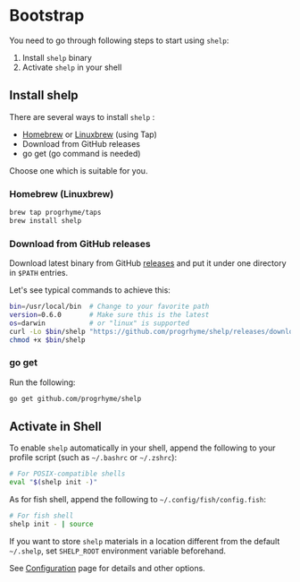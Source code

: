 # Bootstrap

You need to go through following steps to start using `shelp`:

1. Install `shelp` binary
1. Activate `shelp` in your shell

## Install shelp

There are several ways to install `shelp` :

- [Homebrew](https://brew.sh/) or [Linuxbrew](https://docs.brew.sh/Homebrew-on-Linux) (using Tap)
- Download from GitHub releases
- go get (go command is needed)

Choose one which is suitable for you.

### Homebrew (Linuxbrew)

```sh
brew tap progrhyme/taps
brew install shelp
```

### Download from GitHub releases

Download latest binary from GitHub [releases](https://github.com/progrhyme/shelp/releases)
and put it under one directory in `$PATH` entries.

Let's see typical commands to achieve this:

```sh
bin=/usr/local/bin  # Change to your favorite path
version=0.6.0       # Make sure this is the latest
os=darwin           # or "linux" is supported
curl -Lo $bin/shelp "https://github.com/progrhyme/shelp/releases/download/v${version}/shelp_${version}_${os}_x86_64"
chmod +x $bin/shelp
```

### go get

Run the following:

```sh
go get github.com/progrhyme/shelp
```

## Activate in Shell

To enable `shelp` automatically in your shell, append the following to your profile script
(such as `~/.bashrc` or `~/.zshrc`):

```sh
# For POSIX-compatible shells
eval "$(shelp init -)"
```

As for fish shell, append the following to `~/.config/fish/config.fish`:

```sh
# For fish shell
shelp init - | source
```

If you want to store `shelp` materials in a location different from the default `~/.shelp`, set
`SHELP_ROOT` environment variable beforehand.

See [Configuration](../configuration) page for details and other options.
